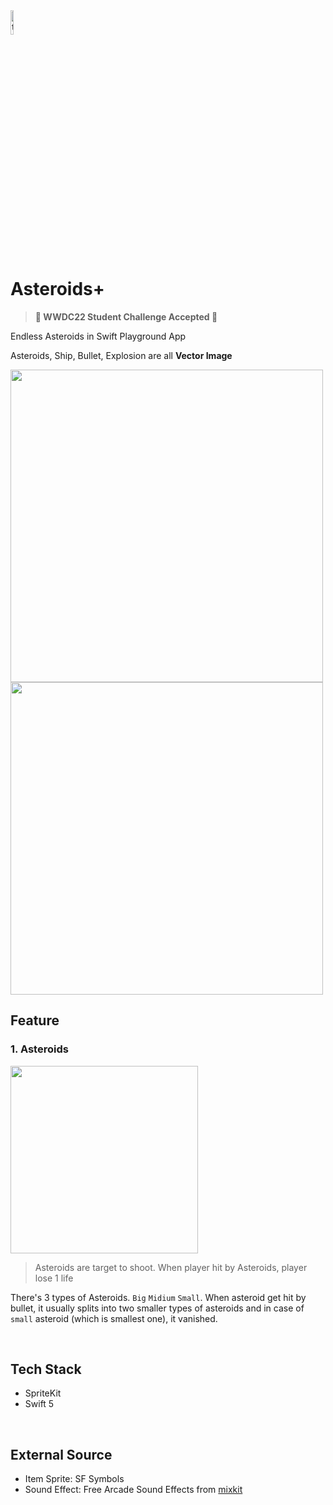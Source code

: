 <img src="https://user-images.githubusercontent.com/43776784/170163009-244e2c84-585d-4e1a-a55f-8f7a820e8f5d.png" width="10%" alt="this was image">

# Asteroids+
> ** WWDC22 Student Challenge Accepted 🎉**

Endless Asteroids in Swift Playground App

Asteroids, Ship, Bullet, Explosion are all **Vector Image**


<img src="https://user-images.githubusercontent.com/43776784/174206305-e52d9933-b80c-4c70-92d5-b7a03f4f909c.gif" width=500> <img src="https://user-images.githubusercontent.com/43776784/174208219-ca441c05-c3db-437e-86a8-a2d00ea1cae0.gif" width=500>


## Feature
### 1. Asteroids
<img src="https://user-images.githubusercontent.com/43776784/174209282-1247b1f1-1fc5-4b0a-957e-f1f91e74bd2f.gif" width=300>

> Asteroids are target to shoot. When player hit by Asteroids, player lose 1 life

There's 3 types of Asteroids. `Big` `Midium` `Small`. When asteroid get hit by bullet, it usually splits into two smaller types of asteroids and in case of `small` asteroid (which is smallest one), it vanished. 


</br>

## Tech Stack
- SpriteKit
- Swift 5

</br>

## External Source
- Item Sprite: SF Symbols
- Sound Effect: Free Arcade Sound Effects from [mixkit](https://mixkit.co/free-sound-effects/arcade/)

